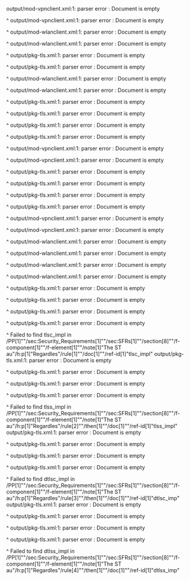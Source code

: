 output/mod-vpnclient.xml:1: parser error : Document is empty

^
output/mod-vpnclient.xml:1: parser error : Document is empty

^
output/mod-wlanclient.xml:1: parser error : Document is empty

^
output/mod-wlanclient.xml:1: parser error : Document is empty

^
output/pkg-tls.xml:1: parser error : Document is empty

^
output/pkg-tls.xml:1: parser error : Document is empty

^
output/mod-wlanclient.xml:1: parser error : Document is empty

^
output/mod-wlanclient.xml:1: parser error : Document is empty

^
output/pkg-tls.xml:1: parser error : Document is empty

^
output/pkg-tls.xml:1: parser error : Document is empty

^
output/pkg-tls.xml:1: parser error : Document is empty

^
output/pkg-tls.xml:1: parser error : Document is empty

^
output/mod-vpnclient.xml:1: parser error : Document is empty

^
output/mod-vpnclient.xml:1: parser error : Document is empty

^
output/pkg-tls.xml:1: parser error : Document is empty

^
output/pkg-tls.xml:1: parser error : Document is empty

^
output/pkg-tls.xml:1: parser error : Document is empty

^
output/pkg-tls.xml:1: parser error : Document is empty

^
output/mod-vpnclient.xml:1: parser error : Document is empty

^
output/mod-vpnclient.xml:1: parser error : Document is empty

^
output/mod-wlanclient.xml:1: parser error : Document is empty

^
output/mod-wlanclient.xml:1: parser error : Document is empty

^
output/mod-wlanclient.xml:1: parser error : Document is empty

^
output/mod-wlanclient.xml:1: parser error : Document is empty

^
output/pkg-tls.xml:1: parser error : Document is empty

^
output/pkg-tls.xml:1: parser error : Document is empty

^
output/pkg-tls.xml:1: parser error : Document is empty

^
output/pkg-tls.xml:1: parser error : Document is empty

^
 Failed to find tlsc_impl in /PP[1]""/sec:Security_Requirements[1]""/sec:SFRs[1]""/section[8]""/f-component[1]""/f-element[1]""/note[1]"The ST au"/h:p[1]"Regardles"/rule[1]""/doc[1]""/ref-id[1]"tlsc_impl"
output/pkg-tls.xml:1: parser error : Document is empty

^
output/pkg-tls.xml:1: parser error : Document is empty

^
output/pkg-tls.xml:1: parser error : Document is empty

^
output/pkg-tls.xml:1: parser error : Document is empty

^
 Failed to find tlss_impl in /PP[1]""/sec:Security_Requirements[1]""/sec:SFRs[1]""/section[8]""/f-component[1]""/f-element[1]""/note[1]"The ST au"/h:p[1]"Regardles"/rule[2]""/then[1]""/doc[1]""/ref-id[1]"tlss_impl"
output/pkg-tls.xml:1: parser error : Document is empty

^
output/pkg-tls.xml:1: parser error : Document is empty

^
output/pkg-tls.xml:1: parser error : Document is empty

^
output/pkg-tls.xml:1: parser error : Document is empty

^
 Failed to find dtlsc_impl in /PP[1]""/sec:Security_Requirements[1]""/sec:SFRs[1]""/section[8]""/f-component[1]""/f-element[1]""/note[1]"The ST au"/h:p[1]"Regardles"/rule[3]""/then[1]""/doc[1]""/ref-id[1]"dtlsc_imp"
output/pkg-tls.xml:1: parser error : Document is empty

^
output/pkg-tls.xml:1: parser error : Document is empty

^
output/pkg-tls.xml:1: parser error : Document is empty

^
output/pkg-tls.xml:1: parser error : Document is empty

^
 Failed to find dtlss_impl in /PP[1]""/sec:Security_Requirements[1]""/sec:SFRs[1]""/section[8]""/f-component[1]""/f-element[1]""/note[1]"The ST au"/h:p[1]"Regardles"/rule[4]""/then[1]""/doc[1]""/ref-id[1]"dtlss_imp"
